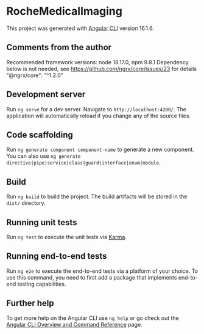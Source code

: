 # RocheMedicalImaging

This project was generated with [Angular CLI](https://github.com/angular/angular-cli) version 16.1.6.

## Comments from the author

Recommended framework versions: node 18.17.0, npm 9.8.1
Dependency below is not needed, see https://github.com/ngrx/core/issues/23 for details
"@ngrx/core": "^1.2.0"

## Development server

Run `ng serve` for a dev server. Navigate to `http://localhost:4200/`. The application will automatically reload if you change any of the source files.

## Code scaffolding

Run `ng generate component component-name` to generate a new component. You can also use `ng generate directive|pipe|service|class|guard|interface|enum|module`.

## Build

Run `ng build` to build the project. The build artifacts will be stored in the `dist/` directory.

## Running unit tests

Run `ng test` to execute the unit tests via [Karma](https://karma-runner.github.io).

## Running end-to-end tests

Run `ng e2e` to execute the end-to-end tests via a platform of your choice. To use this command, you need to first add a package that implements end-to-end testing capabilities.

## Further help

To get more help on the Angular CLI use `ng help` or go check out the [Angular CLI Overview and Command Reference](https://angular.io/cli) page.

